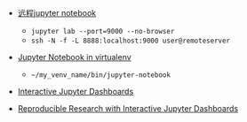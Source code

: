 * [远程jupyter notebook](https://www.blopig.com/blog/2018/03/running-jupyter-notebook-on-a-remote-server-via-ssh/)
  * `jupyter lab --port=9000 --no-browser`
  * `ssh -N -f -L 8888:localhost:9000 user@remoteserver`

* [Jupyter Notebook in virtualenv](https://stackoverflow.com/questions/46051998/jupyter-notebook-in-virtual-enviroment-doesnt-see-the-virtual-env-packages)
  * `~/my_venv_name/bin/jupyter-notebook`

* [Interactive Jupyter Dashboards](https://annefou.github.io/jupyter_dashboards/03-interactive/index.html)

* [Reproducible Research with Interactive Jupyter Dashboards](https://annefou.github.io/jupyter_dashboards/)
